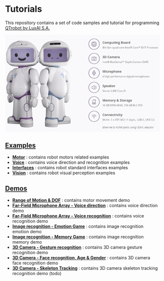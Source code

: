 # Tutorials
This repository contains a set of code samples and tutorial for programming [QTrobot by LuxAI S.A.](http://luxai.com/qtrobot-for-research/#hardware)

![QTrobot](doc/qtrobot.png)



[**Examples**](examples/)
---
* [**Motor**](examples/#Motor) : contains robot motors related examples
* [**Voice**](examples/#Voice) : contains voice direction and recognition examples
* [**Interfaces**](examples/#Interfaces) : contains robot standard interfaces examples   
* [**Vision**](examples/#Vision) : contains robot visual perception examples


[**Demos**](demos/)
---
* [**Range of Motion & DOF**](demos/qt_range_of_motion/) : contains motor movement demo
* [**Far-Field Microphone Array - Voice direction**](demo/qt_microphone_recognition/) : contains voice direction demo
* [**Far-Field Microphone Array - Voice recognition**](demo/qt_microphone_direction/) : contains voice recognition demo
* [**Image recognition - Emotion Game**](demo/qt_emotion_game/) : contains image recognition emotion demo   
* [**Image recognition - Memory Game**](demo/qt_memory_game/) : contains image recognition memory demo   
* [**3D Camera - Gesture recognition**](demo/qt_gesture_recognition/) : contains 3D camera gesture recognition demo
* [**3D Camera - Face recognition, Age & Gender**](demo/qt_face_recognition/) : contains 3D camera face recognition demo
* [**3D Camera - Skeleton Tracking**](demo/) : contains 3D camera skeleton tracking recognition demo (todo)
